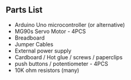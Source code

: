 ## Parts List
- Arduino Uno microcontroller (or alternative)
- MG90s Servo Motor - 4PCS
- Breadboard
- Jumper Cables
- External power supply
- Cardboard / Hot glue / screws / paperclips
- push buttons / potentiometer - 4PCS
- 10K ohm resistors (many)
